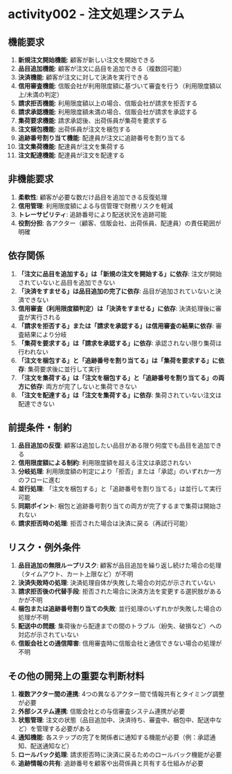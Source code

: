 # activity002 - 注文処理システム

## 機能要求
1. **新規注文開始機能**: 顧客が新しい注文を開始できる
2. **品目追加機能**: 顧客が注文に品目を追加できる（複数回可能）
3. **決済機能**: 顧客が注文に対して決済を実行できる
4. **信用審査機能**: 信販会社が利用限度額に基づいて審査を行う（利用限度額以上/未満の判定）
5. **請求拒否機能**: 利用限度額以上の場合、信販会社が請求を拒否する
6. **請求承認機能**: 利用限度額未満の場合、信販会社が請求を承認する
7. **集荷要求機能**: 請求承認後、出荷係員が集荷を要求する
8. **注文梱包機能**: 出荷係員が注文を梱包する
9. **追跡番号割り当て機能**: 配達員が注文に追跡番号を割り当てる
10. **注文集荷機能**: 配達員が注文を集荷する
11. **注文配達機能**: 配達員が注文を配達する

## 非機能要求
1. **柔軟性**: 顧客が必要な数だけ品目を追加できる反復処理
2. **信用管理**: 利用限度額による与信管理で財務リスクを軽減
3. **トレーサビリティ**: 追跡番号により配送状況を追跡可能
4. **役割分担**: 各アクター（顧客、信販会社、出荷係員、配達員）の責任範囲が明確

## 依存関係
1. **「注文に品目を追加する」は「新規の注文を開始する」に依存**: 注文が開始されていないと品目を追加できない
2. **「決済をすませる」は品目追加の完了に依存**: 品目が追加されていないと決済できない
3. **信用審査（利用限度額判定）は「決済をすませる」に依存**: 決済処理後に審査が実行される
4. **「請求を拒否する」または「請求を承認する」は信用審査の結果に依存**: 審査結果により分岐
5. **「集荷を要求する」は「請求を承認する」に依存**: 承認されない限り集荷は行われない
6. **「注文を梱包する」と「追跡番号を割り当てる」は「集荷を要求する」に依存**: 集荷要求後に並行して実行
7. **「注文を集荷する」は「注文を梱包する」と「追跡番号を割り当てる」の両方に依存**: 両方が完了しないと集荷できない
8. **「注文を配達する」は「注文を集荷する」に依存**: 集荷されていない注文は配達できない

## 前提条件・制約
1. **品目追加の反復**: 顧客は追加したい品目がある限り何度でも品目を追加できる
2. **信用限度額による制約**: 利用限度額を超える注文は承認されない
3. **分岐処理**: 利用限度額の判定により「拒否」または「承認」のいずれか一方のフローに進む
4. **並行処理**: 「注文を梱包する」と「追跡番号を割り当てる」は並行して実行可能
5. **同期ポイント**: 梱包と追跡番号割り当ての両方が完了するまで集荷は開始されない
6. **請求拒否時の処理**: 拒否された場合は決済に戻る（再試行可能）

## リスク・例外条件
1. **品目追加の無限ループリスク**: 顧客が品目追加を繰り返し続けた場合の処理（タイムアウト、カート上限など）が不明
2. **決済失敗時の処理**: 決済処理自体が失敗した場合の対応が示されていない
3. **請求拒否後の代替手段**: 拒否された場合に決済方法を変更する選択肢があるかが不明
4. **梱包または追跡番号割り当ての失敗**: 並行処理のいずれかが失敗した場合の処理が不明
5. **配送中の問題**: 集荷後から配達までの間のトラブル（紛失、破損など）への対応が示されていない
6. **信販会社との通信障害**: 信用審査時に信販会社と通信できない場合の処理が不明

## その他の開発上の重要な判断材料
1. **複数アクター間の連携**: 4つの異なるアクター間で情報共有とタイミング調整が必要
2. **外部システム連携**: 信販会社との与信審査システム連携が必要
3. **状態管理**: 注文の状態（品目追加中、決済待ち、審査中、梱包中、配送中など）を管理する必要がある
4. **通知機能**: 各ステップの完了を関係者に通知する機能が必要（例：承認通知、配送通知など）
5. **ロールバック処理**: 請求拒否時に決済に戻るためのロールバック機能が必要
6. **追跡情報の共有**: 追跡番号を顧客や出荷係員と共有する仕組みが必要

